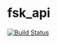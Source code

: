 # fsk_api
[![Build Status](https://travis-ci.com/maksjuve/fsk_api.svg?token=53dsnU4RN1t9qyDMssTe&branch=master)](https://travis-ci.com/maksjuve/fsk_api)
